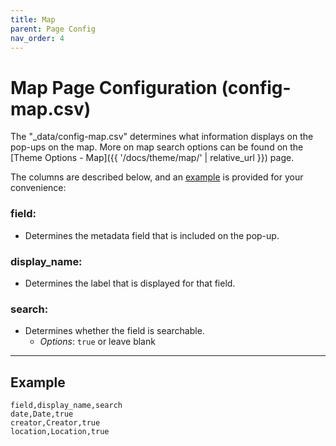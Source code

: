```yaml
---
title: Map
parent: Page Config
nav_order: 4
---
```


# Map Page Configuration (config-map.csv)

The "_data/config-map.csv" determines what information displays on the pop-ups on the map. More on map search options can be found on the [Theme Options - Map]({{ '/docs/theme/map/' | relative_url }}) page.

The columns are described below, and an [example](#example) is provided for your convenience:

### field: 
- Determines the metadata field that is included on the pop-up. 

### display_name: 
- Determines the label that is displayed for that field. 

### search: 
- Determines whether the field is searchable. 
    - *Options*: `true` or leave blank

------

## Example 

```
field,display_name,search
date,Date,true
creator,Creator,true
location,Location,true
```